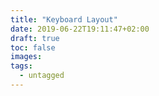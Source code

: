 ```yaml
---
title: "Keyboard Layout"
date: 2019-06-22T19:11:47+02:00
draft: true
toc: false
images:
tags:
  - untagged
---
```


